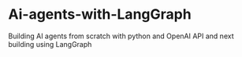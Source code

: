# Ai-agents-with-LangGraph
Building AI agents from scratch with python and OpenAI API and next building using LangGraph
